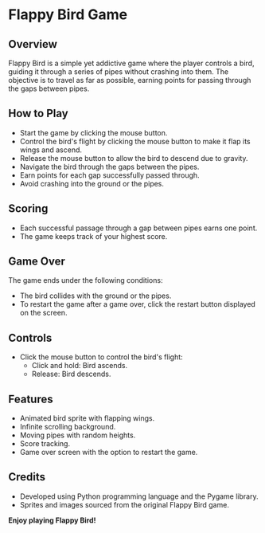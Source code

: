 # Flappy Bird Game

## Overview
Flappy Bird is a simple yet addictive game where the player controls a bird, guiding it through a series of pipes without crashing into them. The objective is to travel as far as possible, earning points for passing through the gaps between pipes.

## How to Play
- Start the game by clicking the mouse button.
- Control the bird's flight by clicking the mouse button to make it flap its wings and ascend.
- Release the mouse button to allow the bird to descend due to gravity.
- Navigate the bird through the gaps between the pipes.
- Earn points for each gap successfully passed through.
- Avoid crashing into the ground or the pipes.

## Scoring
- Each successful passage through a gap between pipes earns one point.
- The game keeps track of your highest score.

## Game Over
The game ends under the following conditions:
- The bird collides with the ground or the pipes.
- To restart the game after a game over, click the restart button displayed on the screen.

## Controls
- Click the mouse button to control the bird's flight:
  - Click and hold: Bird ascends.
  - Release: Bird descends.

## Features
- Animated bird sprite with flapping wings.
- Infinite scrolling background.
- Moving pipes with random heights.
- Score tracking.
- Game over screen with the option to restart the game.

## Credits
- Developed using Python programming language and the Pygame library.
- Sprites and images sourced from the original Flappy Bird game.

**Enjoy playing Flappy Bird!**
